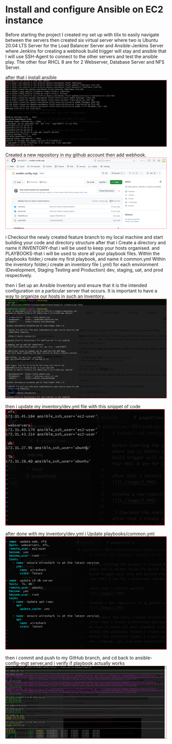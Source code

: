 # Install and configure Ansible on EC2 instance

Before starting the project I created my set up with tilix to easily navigate between the servers then created six virtual server where two is Ubuntu 20.04 LTS Server for the Load Balancer Server and Ansible-Jenkins Server where Jenkins for creating a webhook build trigger will stay and ansible that I will use SSH-Agent to connect to the other servers and test the ansible play. The other four RHCL 8 are for 2 Webserver, Database Server and NFS Server.

after that i install ansible 
![](./image/1.PNG)

Created a new repository in my github account then add webhook.
![](./image/2.PNG)
 
 i Checkout the newly created feature branch to my local machine and start building your code and directory structure
after that i Create a directory and name it INVENTORY-that i will be used to keep your hosts organised. and PLAYBOOKS-that i will be used to store all your playbook files.
Within the playbooks folder,i create my first playbook, and name it common.yml
Within the inventory folder,i create an inventory file (.yml) for each environment (Development, Staging Testing and Production) dev, staging, uat, and prod respectively.

then i Set up an Ansible Inventory and ensure that it is the intended configuration on a particular server that occurs. It is important to have a way to organize our hosts in such an Inventory.
![](./image/3.PNG)

then i update my inventory/dev.yml file with this snippet of code
![](./image/4.PNG)

after done with my inventory/dev.yml i Update playbooks/common.yml
![](./image/5.PNG)

then i commit and push to my GitHub branch, and cd back to ansible-config-mgt server,and i verify if playbook actually works
![](./image/6.PNG)
